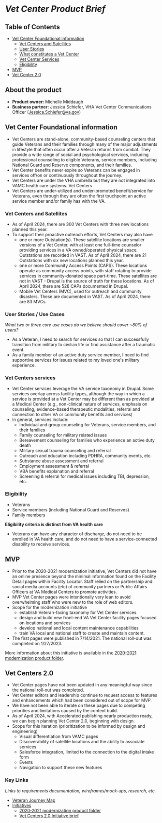 # _Vet Center Product Brief_

## Table of Contents

* [Vet Center Foundational information](https://github.com/department-of-veterans-affairs/va.gov-team/blob/master/products/facilities/vet-centers/product-brief.md#project-rationale)
  * [Vet Centers and Satellites](https://github.com/department-of-veterans-affairs/va.gov-team/blob/master/products/facilities/vet-centers/product-brief.md#vet-centers-and-satellites)
  * [User Stories](https://github.com/department-of-veterans-affairs/va.gov-team/blob/master/products/facilities/vet-centers/product-brief.md#user-stories--use-cases)
  * [What constitutes a Vet Center](https://github.com/department-of-veterans-affairs/va.gov-team/blob/master/products/facilities/vet-centers/product-brief.md#what-is-a-vet-center)
  * [Vet Center Services](https://github.com/department-of-veterans-affairs/va.gov-team/blob/master/products/facilities/vet-centers/product-brief.md#vet-center-services)
  * [Eligibility](https://github.com/department-of-veterans-affairs/va.gov-team/blob/master/products/facilities/vet-centers/product-brief.md#eligibility)
* [MVP](https://github.com/department-of-veterans-affairs/va.gov-team/blob/master/products/facilities/vet-centers/product-brief.md#mvp)
* [Vet Center 2.0](https://github.com/department-of-veterans-affairs/va.gov-team/blob/master/products/facilities/vet-centers/product-brief.md#vet-center-2.0)

## About the product
- **Product owner:** Michelle Middaugh
- **Business partner:** Jessica Schiefer, VHA Vet Center Communications Officer (Jessica.Schiefer@va.gov)

## Vet Center Foundational information
- Vet Centers are stand-alone, community-based counseling centers that guide Veterans and their families through many of the major adjustments in lifestyle that often occur after a Veteran returns from combat. They provide a wide range of social and psychological services, including professional counseling to eligible Veterans, service members, including National Guard and Reserve components, and their families.
- Vet Center benefits never expire so Veterans can be engaged in services off/on or continuously throughout the journey.
- Vet Centers are under the VHA umbrella but they are not integrated into VAMC health care systems. Vet Centers 
- Vet Centers are under-utilized and under-promoted benefit/service for Veterans, even through they are often the first touchpoint an active service member and/or family has with the VA.

### Vet Centers and Satellites
- As of April 2024, there are 300 Vet Centers with three new locations planned this year.
- To support their proactive outreach efforts, Vet Centers may also have
  - one or more Outstation(s). These satellite locations are smaller versions of a Vet Center, with at least one full-time counselor providing services in a VA owned/operated physical space. Outstations are recorded in VAST. As of April 2024, there are 21 Outstations with six new locations planned this year. 
  - one or more Community Access Points (CAPS). These locations operate as community access points, with staff rotating to provide services in community-donated space part-time. These satellites are not in VAST - Drupal is the source of truth for these locations. As of April 2024, there are 528 CAPs documented in Drupal.  
  - Mobile Vet Centers (MVC), used for outreach and community disasters. These are documented in VAST. As of April 2024, there are 83 MVCs. 

### User Stories / Use Cases
*What two or three core use cases do we believe should cover ~80% of users?*
- As a Veteran, I need to search for services so that I can successfully transition from military to civilian life or find assistance after a traumatic event.
- As a family member of an active duty service member, I need to find supportive services for issues related to my loved one's military experience. 

### Vet Centers services
- Vet Center services leverage the VA service taxonomy in Drupal. Some services overlap across facility types, although the way in which a service is provided at a Vet Center may be different than as provided at a Medical Center (e.g., non-clinical nature of services, emphasis on counseling, evidence-based therapeutic modalities, referral and connection to other VA or community benefits and services) 
- In general, services include:
  - Individual and group counseling for Veterans, service members, and their families
  - Family counseling for military related issues
  - Bereavement counseling for families who experience an active duty death
  - Military sexual trauma counseling and referral
  - Outreach and education including PDHRA, community events, etc.
  - Substance abuse assessment and referral
  - Employment assessment & referral
  - VBA benefits explanation and referral
  - Screening & referral for medical issues including TBI, depression, etc.

### Eligibility
- Veterans
- Service members (including National Guard and Reserves)
- Family members

**Eligibility criteria is distinct from VA health care**
- Veterans can have any character of discharge, do not need to be enrolled in VA health care, and do not need to have a service-connected disability to receive services. 

## MVP
- Prior to the 2020-2021 modernization initiative, Vet Centers did not have an online presence beyond the minimal information found on the Facility Detail pages within Facility Locator. Staff relied on the partnership and social media accounts (etc) of community partners or Public Affairs Officers at VA Medical Centers to promote activities. 
- MVP Vet Center pages were intentionally very lean to avoid overwhelming staff who were new to the role of web editors. 
- Scope for the modernization initiative
  - establish Veteran-facing taxonomy for Vet Center services
  - design and build new front-end VA Vet Center facility pages focused on locations and services
  - develop national and local content maintenance capabilities
  - train VA local and national staff to create and maintain content.
- The first pages were published in 7/14/2021. The national roll-out was completed on 1/27/2023. 

More information about this initiative is available in the [2020-2021 modernization product folder](https://github.com/department-of-veterans-affairs/va.gov-team/tree/master/products/facilities/vet-centers/initiatives/2020-2021-modernization). 

## Vet Centers 2.0
- Vet Center pages have not been updated in any meaningful way since the national roll-out was completed.
- Vet Center editors and leadership continue to request access to features and enhancements which had been considered out of scope for MVP.
- We have not been able to iterate on these pages due to competing priorities and limitations caused by the content build.
- As of April 2024, with Accelerated publishing nearly production ready, we can begin planning Vet Center 2.0, beginning with design.
- Scope for this iteration (prioritization to be informed by design and engineering)
  - Visual differentiation from VAMC pages
  - Discoverability of satellite locations and the ability to associate services 
  - Salesforce integration, limited to the connection to the digital intake form
  - Events
  - Navigation to support these new features

### Key Links
_Links to requirements documentation, wireframes/mock-ups, research, etc._

- [Veteran Journey Map](https://github.com/department-of-veterans-affairs/va.gov-team/blob/master/platform/design/va-product-journey-maps/Veteran%20Journey%20Map.pdf)
- [Initiatives](https://github.com/department-of-veterans-affairs/va.gov-team/blob/master/products/facilities/vet-centers/initiatives)
  - [2020-2021 modernization product folder](https://github.com/department-of-veterans-affairs/va.gov-team/tree/master/products/facilities/vet-centers/initiatives/2020-2021-modernization)
  - [Vet Centers 2.0 Initiative brief](https://github.com/department-of-veterans-affairs/va.gov-team/blob/master/products/facilities/vet-centers/initiatives/vet-centers-2.0.md)
